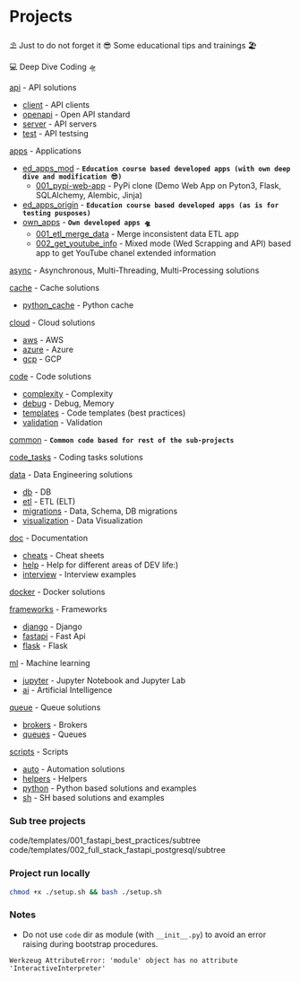 # Projects

⛱️ Just to do not forget it 😎 Some educational tips and trainings 🏖️

💻 Deep Dive Coding 🛸

[api](/api) - API solutions

- [client](/api/client) - API clients
- [openapi](/api/openapi) - Open API standard
- [server](/api/server) - API servers
- [test](/api/test) - API testsing

[apps](/apps) - Applications

- [ed_apps_mod](/apps/ed_apps_mod) - **`Education course based developed apps (with own deep dive and modification 😎)`**
  - [001_pypi-web-app](/apps/ed_apps_mod/001_pypi_web_app) - PyPi clone (Demo Web App on Pyton3, Flask, SQLAlchemy,
    Alembic, Jinja)
- [ed_apps_origin](/apps/ed_apps_origin) - **`Education course based developed apps (as is for testing pusposes)`**
- [own_apps](/apps/own_apps) - **`Own developed apps 🛸`**
  - [001_etl_merge_data](/apps/own_apps/001_etl_merge_data) - Merge inconsistent data ETL app
  - [002_get_youtube_info](/apps/own_apps/002_get_youtube_info) - Mixed mode (Wed Scrapping and API) based app to get
    YouTube
    chanel extended information


[async](/async) - Asynchronous, Multi-Threading, Multi-Processing solutions

[cache](/cache) - Cache solutions
- [python_cache](/cache/python_cache) - Python cache

[cloud](/cloud) - Cloud solutions
- [aws](/cloud/aws) - AWS
- [azure](/cloud/azure) - Azure
- [gcp](/cloud/gcp) - GCP

[code](/code) - Code solutions
- [complexity](/code/complexity) - Complexity
- [debug](/code/debug) - Debug, Memory
- [templates](/code/templates) - Code templates (best practices)
- [validation](/code/validation) - Validation

[common](/common) - **`Common code based for rest of the sub-projects`**

[code_tasks](/tasks) - Coding tasks solutions

[data](/data) - Data Engineering solutions
- [db](/data/db) - DB
- [etl](/data/etl) - ETL (ELT)
- [migrations](/data/migrations) - Data, Schema, DB migrations
- [visualization](/data/visualization) - Data Visualization

[doc](/doc) - Documentation

- [cheats](/doc/cheats) - Cheat sheets
- [help](/doc/help) - Help for different areas of DEV life:)
- [interview](/doc/interview) - Interview examples

[docker](/docker) - Docker solutions

[frameworks](/frameworks) - Frameworks

- [django](/frameworks/django)  - Django
- [fastapi](/frameworks/fastapi)  - Fast Api
- [flask](/frameworks/flask)  - Flask

[ml](/ml) - Machine learning

- [jupyter](/ml/jupyter) - Jupyter Notebook and Jupyter Lab
- [ai](/ml/ai) - Artificial Intelligence

[queue](/queue) - Queue solutions
- [brokers](/queue/brokers) - Brokers
- [queues](/queue/queues) - Queues

[scripts](/scripts) - Scripts
- [auto](/scripts/auto) - Automation solutions
- [helpers](/scripts/helpers) - Helpers
- [python](/scripts/python) - Python based solutions and examples
- [sh](/scripts/sh) - SH based solutions and examples


### Sub tree projects
code/templates/001_fastapi_best_practices/subtree
code/templates/002_full_stack_fastapi_postgresql/subtree


### Project run locally
```sh
chmod +x ./setup.sh && bash ./setup.sh
```

### Notes

- Do not use `code` dir as module (with `__init__.py`) to avoid an error raising during bootstrap procedures.
```
Werkzeug AttributeError: 'module' object has no attribute 'InteractiveInterpreter'
```

